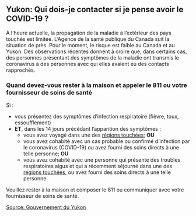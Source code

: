 ## Yukon: Qui dois-je contacter si je pense avoir le COVID-19 ?

À l’heure actuelle, la propagation de la maladie à l’extérieur des pays touchés est limitée. L’Agence de la santé publique du Canada suit la situation de près. Pour le moment, le risque est faible au Canada et au Yukon. Des observations récentes donnent à croire que, dans certains cas, des personnes présentant des symptômes de la maladie ont transmis le coronavirus à des personnes avec qui elles avaient eu des contacts rapprochés.

### Quand devez-vous rester à la maison et appeler le 811 ou votre fournisseur de soins de santé

Si :

- vous présentez des symptômes d’infection respiratoire (fièvre, toux, essoufflement)
- **ET**, dans les 14 jours précédant l’apparition des symptômes :
  - vous avez voyagé dans une des [régions touchées](https://www.canada.ca/fr/sante-publique/services/maladies/2019-nouveau-coronavirus/professionnels-sante/liste-regions-touchees-covid-19.html); **OU**
  - vous avez cohabité avec un cas probable ou confirmé d’infection par le coronavirus (COVID-19) ou avez fourni des soins directs à une telle personne; **OU**
  - vous avez cohabité avec une personne qui présente des troubles respiratoires aigus et qui a récemment séjourné dans une des [régions touchées](https://www.canada.ca/fr/sante-publique/services/maladies/2019-nouveau-coronavirus/professionnels-sante/liste-regions-touchees-covid-19.html), ou avez fourni des soins directs à une telle personne.

Veuillez rester à la maison et composer le 811 ou communiquer avec votre fournisseur de soins de santé.

[Source: Gouvernement du Yukon](https://yukon.ca/fr/informations-sur-le-coronavirus)
